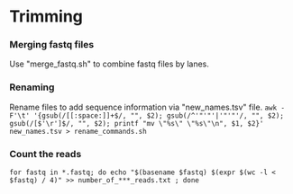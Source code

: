 # Trimming

### Merging fastq files
Use "merge_fastq.sh" to combine fastq files by lanes.

### Renaming
Rename files to add sequence information via "new_names.tsv" file.
`awk -F'\t' '{gsub(/[[:space:]]+$/, "", $2); gsub(/^'"'"'|'"'"'/, "", $2); gsub(/[$'\r']$/, "", $2); printf "mv \"%s\" \"%s\"\n", $1, $2}' new_names.tsv > rename_commands.sh`

### Count the reads
`for fastq in *.fastq; do echo "$(basename $fastq) $(expr $(wc -l < $fastq) / 4)" >> number_of_***_reads.txt ; done`
